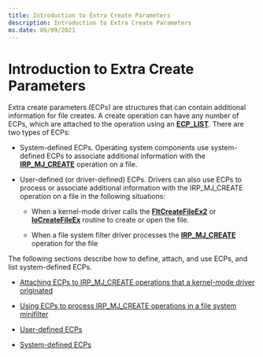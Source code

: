 ```yaml
---
title: Introduction to Extra Create Parameters
description: Introduction to Extra Create Parameters
ms.date: 09/09/2021
---
```


# Introduction to Extra Create Parameters

Extra create parameters (ECPs) are structures that can contain additional information for file creates. A create operation can have any number of ECPs, which are attached to the operation using an [**ECP_LIST**](/previous-versions/windows/hardware/drivers/ff540148(v=vs.85)). There are two types of ECPs:

* System-defined ECPs. Operating system components use system-defined ECPs to associate additional information with the [**IRP_MJ_CREATE**](./irp-mj-create.md) operation on a file.

* User-defined (or driver-defined) ECPs. Drivers can also use ECPs to process or associate additional information with the IRP_MJ_CREATE operation on a file in the following situations:

  * When a kernel-mode driver calls the [**FltCreateFileEx2**](/windows-hardware/drivers/ddi/content/fltkernel/nf-fltkernel-fltcreatefileex2) or [**IoCreateFileEx**](/windows-hardware/drivers/ddi/content/ntddk/nf-ntddk-iocreatefileex) routine to create or open the file.

  * When a file system filter driver processes the [**IRP_MJ_CREATE**](./irp-mj-create.md) operation for the file

The following sections describe how to define, attach, and use ECPs, and list system-defined ECPs.

* [Attaching ECPs to IRP_MJ_CREATE operations that a kernel-mode driver originated](attaching-ecps-to-irp-mj-create-operations-that-a-kernel-mode-driver-o.md)

* [Using ECPs to process IRP_MJ_CREATE operations in a file system minifilter](using-ecps-to-process-irp-mj-create-operations-in-a-file-system-minifilter.md)

* [User-defined ECPs](user-defined-ecps.md)

* [System-defined ECPs](system-defined-ecps.md)
